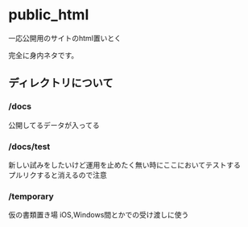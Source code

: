 # public_html
一応公開用のサイトのhtml置いとく

完全に身内ネタです。

## ディレクトリについて

### /docs
公開してるデータが入ってる

### /docs/test
新しい試みをしたいけど運用を止めたく無い時にここにおいてテストする  
プルリクすると消えるので注意

### /temporary
仮の書類置き場
iOS,Windows間とかでの受け渡しに使う
